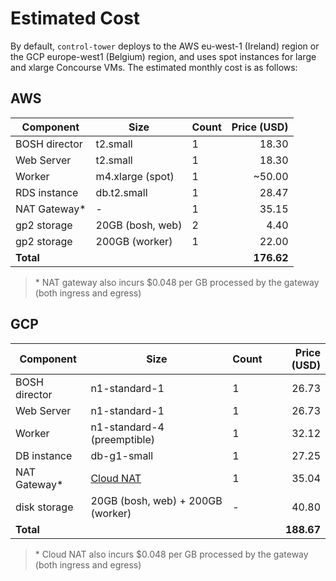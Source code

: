 # Estimated Cost

By default, `control-tower` deploys to the AWS eu-west-1 (Ireland) region or the GCP europe-west1 (Belgium) region, and uses spot instances for large and xlarge Concourse VMs. The estimated monthly cost is as follows:

## AWS

| Component     | Size             | Count | Price (USD) |
|---------------|------------------|-------|------------:|
| BOSH director | t2.small         |     1 |       18.30 |
| Web Server    | t2.small         |     1 |       18.30 |
| Worker        | m4.xlarge (spot) |     1 |      ~50.00 |
| RDS instance  | db.t2.small      |     1 |       28.47 |
| NAT Gateway*  |         -        |     1 |       35.15 |
| gp2 storage   | 20GB (bosh, web) |     2 |        4.40 |
| gp2 storage   | 200GB (worker)   |     1 |       22.00 |
| **Total**     |                  |       |  **176.62** |

> \* NAT gateway also incurs $0.048 per GB processed by the gateway (both ingress and egress)

## GCP

| Component     | Size                                              | Count | Price (USD) |
|---------------|---------------------------------------------------|-------|------------:|
| BOSH director | n1-standard-1                                     |     1 |       26.73 |
| Web Server    | n1-standard-1                                     |     1 |       26.73 |
| Worker        | n1-standard-4 (preemptible)                       |     1 |       32.12 |
| DB instance   | db-g1-small                                       |     1 |       27.25 |
| NAT Gateway*  | [Cloud NAT](https://cloud.google.com/nat/pricing) |     1 |       35.04 |
| disk storage  | 20GB (bosh, web) + 200GB (worker)                 |   -   |       40.80 |
| **Total**     |                                                   |       |  **188.67** |

> \* Cloud NAT also incurs $0.048 per GB processed by the gateway (both ingress and egress)
